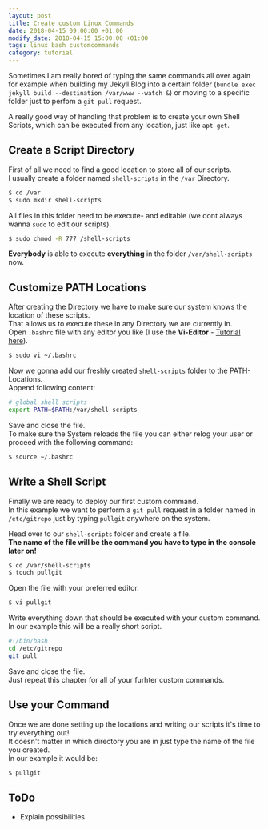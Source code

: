 ```yaml
---
layout: post
title: Create custom Linux Commands
date: 2018-04-15 09:00:00 +01:00
modify_date: 2018-04-15 15:00:00 +01:00
tags: linux bash customcommands
category: tutorial
---
```


Sometimes I am really bored of typing the same commands all over again for example when building my Jekyll Blog into a certain folder (`bundle exec jekyll build --destination /var/www --watch &`) or moving to a specific folder just to perfom a `git pull` request.

A really good way of handling that problem is to create your own Shell Scripts, which can be executed from any location, just like `apt-get`.<!--more-->

## Create a Script Directory
First of all we need to find a good location to store all of our scripts.  
I usually create a folder named `shell-scripts` in the `/var` Directory.
```bash
$ cd /var
$ sudo mkdir shell-scripts
```
All files in this folder need to be execute- and editable (we dont always wanna `sudo` to edit our scripts).
```bash
$ sudo chmod -R 777 /shell-scripts
```
__Everybody__ is able to execute __everything__ in the folder `/var/shell-scripts` now.

## Customize PATH Locations
After creating the Directory we have to make sure our system knows the location of these scripts.  
That allows us to execute these in any Directory we are currently in.  
Open `.bashrc` file with any editor you like (I use the __Vi-Editor__ - [Tutorial here](http://www.openvim.com)).
```bash
$ sudo vi ~/.bashrc
```
Now we gonna add our freshly created `shell-scripts` folder to the PATH-Locations.  
Append following content:
```bash
# global shell scripts
export PATH=$PATH:/var/shell-scripts
```
Save and close the file.  
To make sure the System reloads the file you can either relog your user or proceed with the following command:
```bash
$ source ~/.bashrc
```

## Write a Shell Script
Finally we are ready to deploy our first custom command.  
In this example we want to perform a `git pull` request in a folder named in `/etc/gitrepo` just by typing `pullgit` anywhere on the system.  

Head over to our `shell-scripts` folder and create a file.  
__The name of the file will be the command you have to type in the console later on!__  
```bash
$ cd /var/shell-scripts
$ touch pullgit
```
Open the file with your preferred editor.
```bash
$ vi pullgit
```
Write everything down that should be executed with your custom command.  
In our example this will be a really short script.
```bash
#!/bin/bash
cd /etc/gitrepo
git pull
```
Save and close the file.  
Just repeat this chapter for all of your furhter custom commands.

## Use your Command
Once we are done setting up the locations and writing our scripts it's time to try everything out!  
It doesn't matter in which directory you are in just type the name of the file you created.  
In our example it would be:
```bash
$ pullgit
```

## ToDo
- Explain possibilities